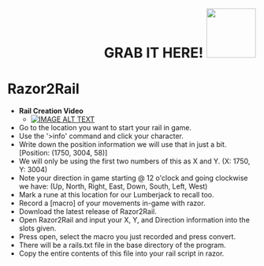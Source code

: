 <div id="header" align="right">
	<h1>
  		GRAB IT HERE! <img src="https://s3.envato.com/files/148177745/Still.jpg" width="100"/>
	</h1>
</div>

# Razor2Rail

- **Rail Creation Video**
	- [![IMAGE ALT TEXT](https://user-images.githubusercontent.com/11452884/167266722-cae5765e-c830-42ac-aa7f-83e71f90dbd1.jpg)](https://www.youtube.com/watch?v=xAIKKuQ62sI "Rail Creation for Razor2Rail")
- Go to the location you want to start your rail in game.
- Use the '>info' command and click your character.
- Write down the position information we will use that in just a bit. [Position: (1750, 3004, 58)] 
- We will only be using the first two numbers of this as X and Y. (X: 1750, Y: 3004)
- Note your direction in game starting @ 12 o'clock and going clockwise we have: (Up, North, Right, East, Down, South, Left, West)
- Mark a rune at this location for our Lumberjack to recall too.
- Record a [macro] of your movements in-game with razor.
- Download the latest release of Razor2Rail.
- Open Razor2Rail and input your X, Y, and Direction information into the slots given.
- Press open, select the macro you just recorded and press convert.
- There will be a rails.txt file in the base directory of the program.
- Copy the entire contents of this file into your rail script in razor.
